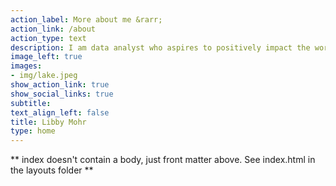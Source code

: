 ```yaml
---
action_label: More about me &rarr;
action_link: /about
action_type: text
description: I am data analyst who aspires to positively impact the world by discovering and communicating insights from data.
image_left: true
images:
- img/lake.jpeg
show_action_link: true
show_social_links: true
subtitle: 
text_align_left: false
title: Libby Mohr
type: home
---
```


** index doesn't contain a body, just front matter above.
See index.html in the layouts folder **
